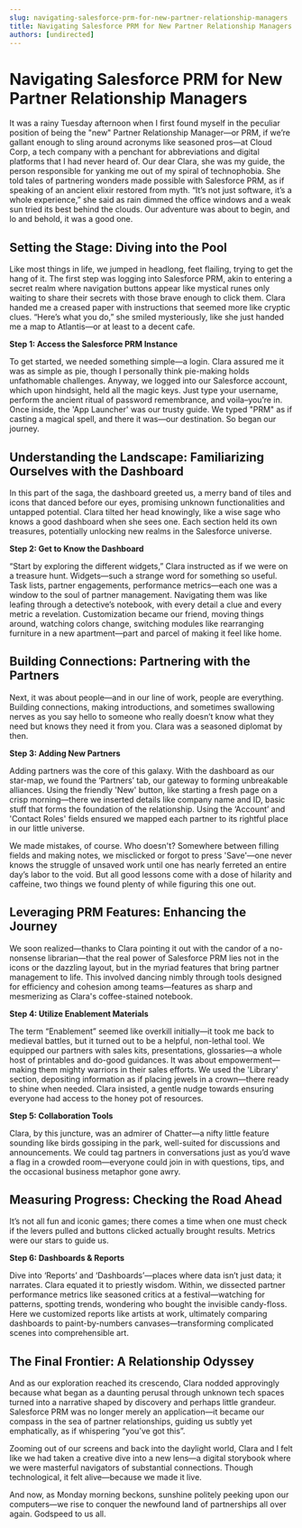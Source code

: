 ```yaml
---
slug: navigating-salesforce-prm-for-new-partner-relationship-managers
title: Navigating Salesforce PRM for New Partner Relationship Managers
authors: [undirected]
---
```



# Navigating Salesforce PRM for New Partner Relationship Managers

It was a rainy Tuesday afternoon when I first found myself in the peculiar position of being the "new" Partner Relationship Manager—or PRM, if we’re gallant enough to sling around acronyms like seasoned pros—at Cloud Corp, a tech company with a penchant for abbreviations and digital platforms that I had never heard of. Our dear Clara, she was my guide, the person responsible for yanking me out of my spiral of technophobia. She told tales of partnering wonders made possible with Salesforce PRM, as if speaking of an ancient elixir restored from myth. “It’s not just software, it’s a whole experience,” she said as rain dimmed the office windows and a weak sun tried its best behind the clouds. Our adventure was about to begin, and lo and behold, it was a good one.

## Setting the Stage: Diving into the Pool

Like most things in life, we jumped in headlong, feet flailing, trying to get the hang of it. The first step was logging into Salesforce PRM, akin to entering a secret realm where navigation buttons appear like mystical runes only waiting to share their secrets with those brave enough to click them. Clara handed me a creased paper with instructions that seemed more like cryptic clues. “Here’s what you do,” she smiled mysteriously, like she just handed me a map to Atlantis—or at least to a decent cafe.

**Step 1: Access the Salesforce PRM Instance**

To get started, we needed something simple—a login. Clara assured me it was as simple as pie, though I personally think pie-making holds unfathomable challenges. Anyway, we logged into our Salesforce account, which upon hindsight, held all the magic keys. Just type your username, perform the ancient ritual of password remembrance, and voila–you’re in. Once inside, the 'App Launcher' was our trusty guide. We typed "PRM" as if casting a magical spell, and there it was—our destination. So began our journey.

## Understanding the Landscape: Familiarizing Ourselves with the Dashboard

In this part of the saga, the dashboard greeted us, a merry band of tiles and icons that danced before our eyes, promising unknown functionalities and untapped potential. Clara tilted her head knowingly, like a wise sage who knows a good dashboard when she sees one. Each section held its own treasures, potentially unlocking new realms in the Salesforce universe. 

**Step 2: Get to Know the Dashboard**

“Start by exploring the different widgets,” Clara instructed as if we were on a treasure hunt. Widgets—such a strange word for something so useful. Task lists, partner engagements, performance metrics—each one was a window to the soul of partner management. Navigating them was like leafing through a detective’s notebook, with every detail a clue and every metric a revelation. Customization became our friend, moving things around, watching colors change, switching modules like rearranging furniture in a new apartment—part and parcel of making it feel like home.

## Building Connections: Partnering with the Partners

Next, it was about people—and in our line of work, people are everything. Building connections, making introductions, and sometimes swallowing nerves as you say hello to someone who really doesn’t know what they need but knows they need it from you. Clara was a seasoned diplomat by then. 

**Step 3: Adding New Partners**

Adding partners was the core of this galaxy. With the dashboard as our star-map, we found the ‘Partners’ tab, our gateway to forming unbreakable alliances. Using the friendly 'New' button, like starting a fresh page on a crisp morning—there we inserted details like company name and ID, basic stuff that forms the foundation of the relationship. Using the ‘Account’ and 'Contact Roles' fields ensured we mapped each partner to its rightful place in our little universe.

We made mistakes, of course. Who doesn't? Somewhere between filling fields and making notes, we misclicked or forgot to press 'Save'—one never knows the struggle of unsaved work until one has nearly ferreted an entire day’s labor to the void. But all good lessons come with a dose of hilarity and caffeine, two things we found plenty of while figuring this one out.

## Leveraging PRM Features: Enhancing the Journey

We soon realized—thanks to Clara pointing it out with the candor of a no-nonsense librarian—that the real power of Salesforce PRM lies not in the icons or the dazzling layout, but in the myriad features that bring partner management to life. This involved dancing nimbly through tools designed for efficiency and cohesion among teams—features as sharp and mesmerizing as Clara's coffee-stained notebook.

**Step 4: Utilize Enablement Materials**

The term “Enablement” seemed like overkill initially—it took me back to medieval battles, but it turned out to be a helpful, non-lethal tool. We equipped our partners with sales kits, presentations, glossaries—a whole host of printables and do-good guidances. It was about empowerment—making them mighty warriors in their sales efforts. We used the 'Library' section, depositing information as if placing jewels in a crown—there ready to shine when needed. Clara insisted, a gentle nudge towards ensuring everyone had access to the honey pot of resources.

**Step 5: Collaboration Tools**

Clara, by this juncture, was an admirer of Chatter—a nifty little feature sounding like birds gossiping in the park, well-suited for discussions and announcements. We could tag partners in conversations just as you’d wave a flag in a crowded room—everyone could join in with questions, tips, and the occasional business metaphor gone awry. 

## Measuring Progress: Checking the Road Ahead

It’s not all fun and iconic games; there comes a time when one must check if the levers pulled and buttons clicked actually brought results. Metrics were our stars to guide us. 

**Step 6: Dashboards & Reports**

Dive into ‘Reports’ and ‘Dashboards’—places where data isn’t just data; it narrates. Clara equated it to priestly wisdom. Within, we dissected partner performance metrics like seasoned critics at a festival—watching for patterns, spotting trends, wondering who bought the invisible candy-floss. Here we customized reports like artists at work, ultimately comparing dashboards to paint-by-numbers canvases—transforming complicated scenes into comprehensible art. 

## The Final Frontier: A Relationship Odyssey

And as our exploration reached its crescendo, Clara nodded approvingly because what began as a daunting perusal through unknown tech spaces turned into a narrative shaped by discovery and perhaps little grandeur. Salesforce PRM was no longer merely an application—it became our compass in the sea of partner relationships, guiding us subtly yet emphatically, as if whispering “you’ve got this”.

Zooming out of our screens and back into the daylight world, Clara and I felt like we had taken a creative dive into a new lens—a digital storybook where we were masterful navigators of substantial connections. Though technological, it felt alive—because we made it live.

And now, as Monday morning beckons, sunshine politely peeking upon our computers—we rise to conquer the newfound land of partnerships all over again. Godspeed to us all.
